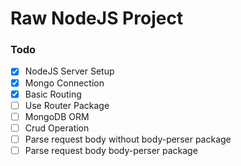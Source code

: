 # Raw NodeJS Project

### Todo
- [x] NodeJS Server Setup
- [x] Mongo Connection
- [x] Basic Routing
- [ ] Use Router Package
- [ ] MongoDB ORM
- [ ] Crud Operation
- [ ] Parse request body without body-perser package
- [ ] Parse request body body-perser package
